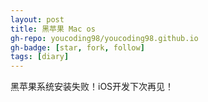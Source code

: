 ```yaml
---
layout: post
title: 黑苹果 Mac os
gh-repo: youcoding98/youcoding98.github.io
gh-badge: [star, fork, follow]
tags: [diary]
---
```


黑苹果系统安装失败！iOS开发下次再见！ 
